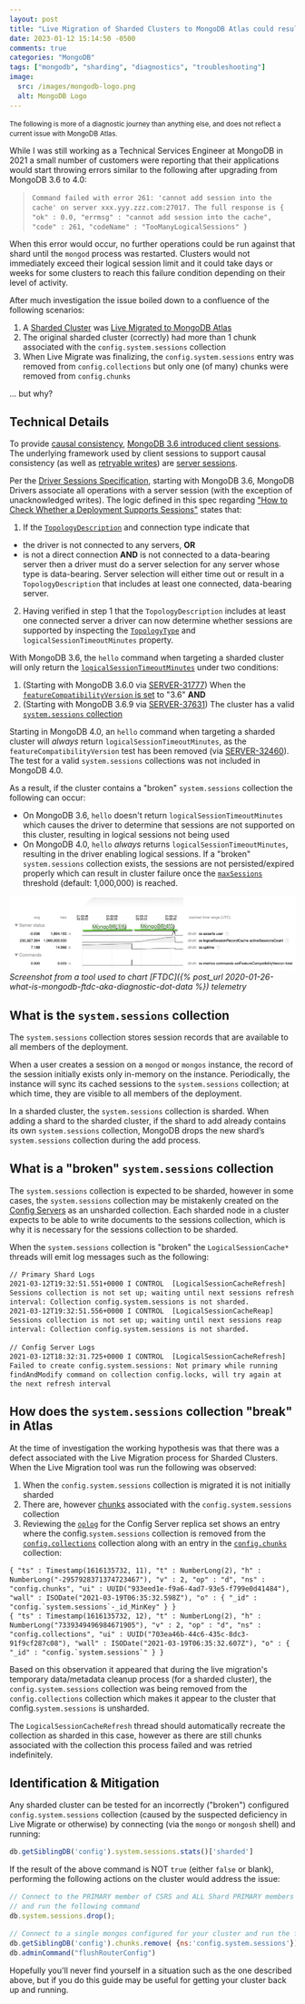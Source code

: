 ```yaml
---
layout: post
title: "Live Migration of Sharded Clusters to MongoDB Atlas could result in <tt>TooManyLogicalSessions</tt> Errors"
date: 2023-01-12 15:14:50 -0500
comments: true
categories: "MongoDB"
tags: ["mongodb", "sharding", "diagnostics", "troubleshooting"]
image:
  src: /images/mongodb-logo.png
  alt: MongoDB Logo
---
```

<div class="note info">
<small>The following is more of a diagnostic journey than anything else, and does not reflect a current issue with MongoDB Atlas.</small>
</div>

While I was still working as a Technical Services Engineer at MongoDB in 2021 a small number of customers were reporting that their applications would start throwing errors similar to the following after upgrading from MongoDB 3.6 to 4.0:

> `Command failed with error 261: 'cannot add session into the cache' on server xxx.yyy.zzz.com:27017. The full response is { "ok" : 0.0, "errmsg" : "cannot add session into the cache", "code" : 261, "codeName" : "TooManyLogicalSessions" }`

When this error would occur, no further operations could be run against that shard until the `mongod` process was restarted. Clusters would not immediately exceed their logical session limit and it could take days or weeks for some clusters to reach this failure condition depending on their level of activity.

After much investigation the issue boiled down to a confluence of the following scenarios:

1. A [Sharded Cluster](https://www.mongodb.com/docs/manual/core/sharded-cluster-components/) was [Live Migrated to MongoDB Atlas](https://www.mongodb.com/docs/atlas/import/live-import-sharded/)
2. The original sharded cluster (correctly) had more than 1 chunk associated with the `config.system.sessions` collection
3. When Live Migrate was finalizing, the `config.system.sessions` entry was removed from `config.collections` but only one (of many) chunks were removed from `config.chunks`

... but why?

## Technical Details

To provide [causal consistency](https://docs.mongodb.com/manual/core/read-isolation-consistency-recency/#causal-consistency), [MongoDB 3.6 introduced client sessions](https://docs.mongodb.com/manual/release-notes/3.6/#client-sessions). The underlying framework used by client sessions to support causal consistency (as well as [retryable writes](https://docs.mongodb.com/manual/core/retryable-writes/#retryable-writes)) are [server sessions](https://docs.mongodb.com/manual/reference/server-sessions/).

Per the [Driver Sessions Specification](https://github.com/mongodb/specifications/blob/master/source/sessions/driver-sessions.rst#how-to-check-whether-a-deployment-supports-sessions), starting with MongoDB 3.6, MongoDB Drivers associate all operations with a server session (with the exception of unacknowledged writes). The logic defined in this spec regarding ["How to Check Whether a Deployment Supports Sessions"](https://github.com/mongodb/specifications/blob/master/source/sessions/driver-sessions.rst#how-to-check-whether-a-deployment-supports-sessions) states that:

1. If the [`TopologyDescription`](https://github.com/mongodb/specifications/blob/master/source/server-discovery-and-monitoring/server-discovery-and-monitoring.rst#topologydescription) and connection type indicate that
* the driver is not connected to any servers, **OR**
* is not a direct connection **AND** is not connected to a data-bearing server
then a driver must do a server selection for any server whose type is data-bearing. Server selection will either time out or result in a `TopologyDescription` that includes at least one connected, data-bearing server.
2. Having verified in step 1 that the `TopologyDescription` includes at least one connected server a driver can now determine whether sessions are supported by inspecting the [`TopologyType`](https://github.com/mongodb/specifications/blob/master/source/server-discovery-and-monitoring/server-discovery-and-monitoring.rst#topologytype) and `logicalSessionTimeoutMinutes` property.

With MongoDB 3.6, the `hello` command when targeting a sharded cluster will only return the [`logicalSessionTimeoutMinutes`](https://github.com/mongodb/specifications/blob/master/source/server-discovery-and-monitoring/server-discovery-and-monitoring.rst#logical-session-timeout) under two conditions:

1. (Starting with MongoDB 3.6.0 via [SERVER-31777](https://jira.mongodb.org/browse/SERVER-31777)) When the [`featureCompatibilityVersion` is set](https://docs.mongodb.com/manual/reference/command/setFeatureCompatibilityVersion/index.html) to "3.6" **AND**
2. (Starting with MongoDB 3.6.9 via [SERVER-37631](https://jira.mongodb.org/browse/SERVER-37631)) The cluster has a valid [`system.sessions` collection](https://docs.mongodb.com/manual/reference/config-database/#config.`system.sessions`)

Starting in MongoDB 4.0, an `hello` command when targeting a sharded cluster will _always_ return `logicalSessionTimeoutMinutes`, as the `featureCompatibilityVersion` test has been removed (via [SERVER-32460](https://jira.mongodb.org/browse/SERVER-32460)). The test for a valid `system.sessions` collections was not included in MongoDB 4.0.

As a result, if the cluster contains a "broken" `system.sessions` collection the following can occur:
* On MongoDB 3.6, `hello` doesn't return `logicalSessionTimeoutMinutes` which causes the driver to determine that sessions are not supported on this cluster, resulting in logical sessions not being used
* On MongoDB 4.0, `hello` _always_ returns `logicalSessionTimeoutMinutes`, resulting in the driver enabling logical sessions. If a "broken" `system.sessions` collection exists, the sessions are not persisted/expired properly which can result in cluster failure once the [`maxSessions`](https://www.mongodb.com/docs/v4.0/reference/parameters/#param.maxSessions) threshold (default: 1,000,000) is reached.

![](/images/toomanysession.png)
_Screenshot from a tool used to chart [FTDC]({% post_url 2020-01-26-what-is-mongodb-ftdc-aka-diagnostic-dot-data %}) telemetry_

## What is the `system.sessions` collection

The `system.sessions` collection stores session records that are available to all members of the deployment.

When a user creates a session on a `mongod` or `mongos` instance, the record of the session initially exists only in-memory on the instance. Periodically, the instance will sync its cached sessions to the `system.sessions` collection; at which time, they are visible to all members of the deployment.

In a sharded cluster, the `system.sessions` collection is sharded. When adding a shard to the sharded cluster, if the shard to add already contains its own `system.sessions` collection, MongoDB drops the new shard’s `system.sessions` collection during the add process.

## What is a "broken" `system.sessions` collection

The `system.sessions` collection is expected to be sharded, however in some cases, the `system.sessions` collection may be mistakenly created on the [Config Servers](https://docs.mongodb.com/manual/core/sharded-cluster-config-servers/) as an unsharded collection. Each sharded node in a cluster expects to be able to write documents to the sessions collection, which is why it is necessary for the sessions collection to be sharded.

When the `system.sessions` collection is "broken" the `LogicalSessionCache*` threads will emit log messages such as the following:
```
// Primary Shard Logs
2021-03-12T19:32:51.551+0000 I CONTROL  [LogicalSessionCacheRefresh] Sessions collection is not set up; waiting until next sessions refresh interval: Collection config.system.sessions is not sharded.
2021-03-12T19:32:51.556+0000 I CONTROL  [LogicalSessionCacheReap] Sessions collection is not set up; waiting until next sessions reap interval: Collection config.system.sessions is not sharded.

// Config Server Logs
2021-03-12T18:32:31.725+0000 I CONTROL  [LogicalSessionCacheRefresh] Failed to create config.system.sessions: Not primary while running findAndModify command on collection config.locks, will try again at the next refresh interval
```

## How does the `system.sessions` collection "break" in Atlas

At the time of investigation the working hypothesis was that there was a defect associated with the Live Migration process for Sharded Clusters. When the Live Migration tool was run the following was observed:

1. When the `config.system.sessions` collection is migrated it is not initially sharded
2. There are, however [chunks](https://docs.mongodb.com/manual/core/sharding-data-partitioning/) associated with the `config.system.sessions` collection
3. Reviewing the [`oplog`](https://docs.mongodb.com/manual/core/replica-set-oplog/) for the Config Server replica set shows an entry where the config.`system.sessions` collection is removed from the [`config.collections`](https://docs.mongodb.com/manual/reference/config-database/#config.collections) collection along with an entry in the [`config.chunks`](https://docs.mongodb.com/manual/reference/config-database/#config.chunks) collection:
```
{ "ts" : Timestamp(1616135732, 11), "t" : NumberLong(2), "h" : NumberLong("-2957928371374723467"), "v" : 2, "op" : "d", "ns" : "config.chunks", "ui" : UUID("933eed1e-f9a6-4ad7-93e5-f799e0d41484"), "wall" : ISODate("2021-03-19T06:35:32.598Z"), "o" : { "_id" : "config.`system.sessions`-_id_MinKey" } }
{ "ts" : Timestamp(1616135732, 12), "t" : NumberLong(2), "h" : NumberLong("7339349496984671905"), "v" : 2, "op" : "d", "ns" : "config.collections", "ui" : UUID("703ea46b-44c6-435c-8dc3-91f9cf287c08"), "wall" : ISODate("2021-03-19T06:35:32.607Z"), "o" : { "_id" : "config.`system.sessions`" } }
```

Based on this observation it appeared that during the live migration's temporary data/metadata cleanup process (for a sharded cluster), the `config.system.sessions` collection was being removed from the `config.collections` collection which makes it appear to the cluster that config.`system.sessions` is unsharded.

The `LogicalSessionCacheRefresh` thread should automatically recreate the collection as sharded in this case, however as there are still chunks associated with the collection this process failed and was retried indefinitely.

## Identification & Mitigation

Any sharded cluster can be tested for an incorrectly ("broken") configured `config.system.sessions` collection (caused by the suspected deficiency in Live Migrate or otherwise) by connecting (via the `mongo` or `mongosh` shell) and running:

```js
db.getSiblingDB('config').system.sessions.stats()['sharded']
```

If the result of the above command is NOT `true` (either `false` or blank), performing the  following actions on the cluster would address the issue:
```js
// Connect to the PRIMARY member of CSRS and ALL Shard PRIMARY members
// and run the following command
db.system.sessions.drop();
```
```js
// Connect to a single mongos configured for your cluster and run the following
db.getSiblingDB('config').chunks.remove( {ns:'config.system.sessions'})
db.adminCommand("flushRouterConfig")
```

Hopefully you'll never find yourself in a situation such as the one described above, but if you do this guide may be useful for getting your cluster back up and running.